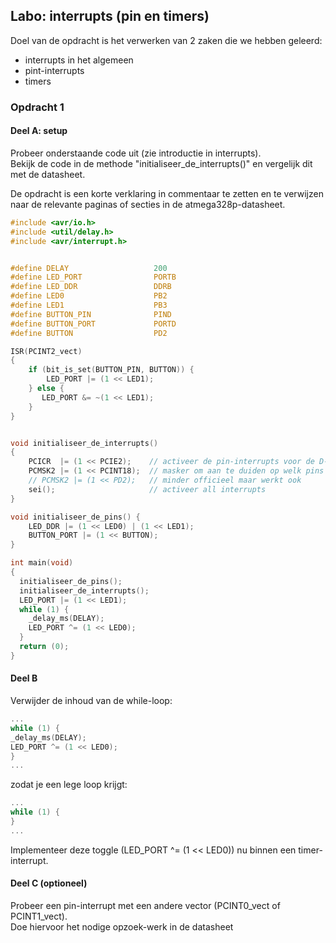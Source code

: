 ## Labo: interrupts (pin en timers)

Doel van de opdracht is het verwerken van 2 zaken die we hebben geleerd:

* interrupts in het algemeen
* pint-interrupts
* timers

### Opdracht 1

#### Deel A: setup

Probeer onderstaande code uit (zie introductie in interrupts).  
Bekijk de code in de methode "initialiseer_de_interrupts()" en vergelijk dit met de datasheet.  

De opdracht is een korte verklaring in commentaar te zetten en te verwijzen naar de relevante paginas of secties in de atmega328p-datasheet.

```c
#include <avr/io.h>
#include <util/delay.h>
#include <avr/interrupt.h>


#define DELAY                   200
#define LED_PORT                PORTB
#define LED_DDR                 DDRB
#define LED0                    PB2
#define LED1                    PB3
#define BUTTON_PIN              PIND
#define BUTTON_PORT             PORTD
#define BUTTON                  PD2

ISR(PCINT2_vect)
{
    if (bit_is_set(BUTTON_PIN, BUTTON)) {
        LED_PORT |= (1 << LED1);
    } else {
       LED_PORT &= ~(1 << LED1);
    }
}


void initialiseer_de_interrupts()
{
    PCICR  |= (1 << PCIE2);    // activeer de pin-interrupts voor de D-bank
    PCMSK2 |= (1 << PCINT18);  // masker om aan te duiden op welk pins er moet worden gereageerd
    // PCMSK2 |= (1 << PD2);   // minder officieel maar werkt ook
    sei();                     // activeer all interrupts
}

void initialiseer_de_pins() {
    LED_DDR |= (1 << LED0) | (1 << LED1);
    BUTTON_PORT |= (1 << BUTTON);
}

int main(void)
{
  initialiseer_de_pins();
  initialiseer_de_interrupts();
  LED_PORT |= (1 << LED1);
  while (1) {
    _delay_ms(DELAY);
    LED_PORT ^= (1 << LED0);
  }
  return (0);
}
```

#### Deel B

Verwijder de inhoud van de while-loop:

```c
...
while (1) {
_delay_ms(DELAY);
LED_PORT ^= (1 << LED0);
}
...
```

zodat je een lege loop krijgt:

```c
...
while (1) {
}
...
```

Implementeer deze toggle (LED_PORT ^= (1 << LED0)) nu binnen een timer-interrupt.

#### Deel C (optioneel)

Probeer een pin-interrupt met een andere vector (PCINT0_vect of PCINT1_vect).  
Doe hiervoor het nodige opzoek-werk in de datasheet
